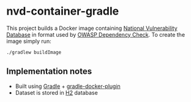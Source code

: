 # nvd-container-gradle
This project builds a Docker image containing [National Vulnerability Database](http://nvd.nist.gov/) in format used by [OWASP Dependency Check](https://github.com/jeremylong/DependencyCheck).
To create the image simply run:
```bash
./gradlew buildImage
```
Implementation notes
---
 * Built using [Gradle](https://gradle.org/) + [gradle-docker-plugin](https://github.com/bmuschko/gradle-docker-plugin)
 * Dataset is stored in [H2](https://www.h2database.com/html/main.html) database
